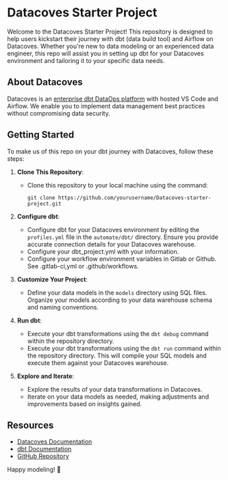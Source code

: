 # Datacoves Starter Project

Welcome to the Datacoves Starter Project! This repository is designed to help users kickstart their journey with dbt (data build tool) and Airflow on Datacoves. Whether you're new to data modeling or an experienced data engineer, this repo will assist you in setting up dbt for your Datacoves environment and tailoring it to your specific data needs.

## About Datacoves

Datacoves is an [enterprise dbt DataOps platform](https://datacoves.com/product) with hosted VS Code and Airflow. We enable you to implement data management best practices without compromising data security.

## Getting Started

To make us of this repo on your dbt journey with Datacoves, follow these steps:

1. **Clone This Repository**:
   - Clone this repository to your local machine using the command:
     ```
     git clone https://github.com/yourusername/Datacoves-starter-project.git
     ```

2. **Configure dbt**:
   - Configure dbt for your Datacoves environment by editing the `profiles.yml` file in the `automate/dbt/` directory. Ensure you provide accurate connection details for your Datacoves warehouse.
   - Configure your dbt_project.yml with your information.
   - Configure your workflow environment variables in Gitlab or Github. See .gitlab-ci,yml or .github/workflows.

3. **Customize Your Project**:
   - Define your data models in the `models` directory using SQL files. Organize your models according to your data warehouse schema and naming conventions.

4. **Run dbt**:
   - Execute your dbt transformations using the `dbt debug` command within the repository directory. 
   - Execute your dbt transformations using the `dbt run` command within the repository directory. This will compile your SQL models and execute them against your Datacoves warehouse.

5. **Explore and Iterate**:
   - Explore the results of your data transformations in Datacoves.
   - Iterate on your data models as needed, making adjustments and improvements based on insights gained.


## Resources

- [Datacoves Documentation](https://docs.Datacoves.com)
- [dbt Documentation](https://docs.getdbt.com)
- [GitHub Repository](https://github.com/yourusername/Datacoves-starter-project)

Happy modeling! 🚀
